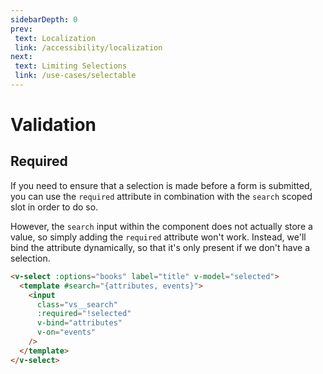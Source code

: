 ```yaml
---
sidebarDepth: 0
prev:
 text: Localization
 link: /accessibility/localization
next:
 text: Limiting Selections
 link: /use-cases/selectable
---
```


# Validation

## Required

If you need to ensure that a selection is made before a form is submitted, you
can use the `required` attribute in combination with the `search` scoped slot in
order to do so.

However, the `search` input within the component does not actually store a
value, so simply adding the `required` attribute won't work. Instead, we'll bind
the attribute dynamically, so that it's only present if we don't have a
selection.

<ValidationRequired />

```html
<v-select :options="books" label="title" v-model="selected">
  <template #search="{attributes, events}">
    <input
      class="vs__search"
      :required="!selected"
      v-bind="attributes"
      v-on="events"
    />
  </template>
</v-select>
```
